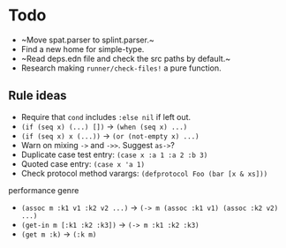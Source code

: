 # Todo

* ~Move spat.parser to splint.parser.~
* Find a new home for simple-type.
* ~Read deps.edn file and check the src paths by default.~
* Research making `runner/check-files!` a pure function.

## Rule ideas

* Require that `cond` includes `:else nil` if left out.
* `(if (seq x) (...) [])` -> `(when (seq x) ...)`
* `(if (seq x) x (...))` -> `(or (not-empty x) ...)`
* Warn on mixing `->` and `->>`. Suggest `as->`?
* Duplicate case test entry: `(case x :a 1 :a 2 :b 3)`
* Quoted case entry: `(case x 'a 1)`
* Check protocol method varargs: `(defprotocol Foo (bar [x & xs]))`

performance genre

* `(assoc m :k1 v1 :k2 v2 ...)` -> `(-> m (assoc :k1 v1) (assoc :k2 v2) ...)`
* `(get-in m [:k1 :k2 :k3])` -> `(-> m :k1 :k2 :k3)`
* `(get m :k)` -> `(:k m)`
